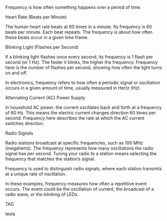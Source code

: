 Frequency is how often something happens over a period of time.

Heart Rate (Beats per Minute)

The human heart rate beats at 60 times in a minute. Its frequency is 60 beats per minute. Each beat repeats. The frequency is about how often these beats occur in a given time frame.

Blinking Light (Flashes per Second)

If a blinking light flashes once every second, its frequency is 1 flash per second (or 1 Hz). The faster it blinks, the higher the frequency. Frequency here is the number of flashes per second, showing how often the light turns on and off.

In electronics, frequency refers to how often a periodic signal or oscillation occurs in a given amount of time, usually measured in Hertz (Hz).

Alternating Current (AC) Power Supply

In household AC power, the current oscillates back and forth at a frequency of 60 Hz. This means the electric current changes direction 60 times per second. Frequency here describes the rate at which the AC current switches direction.

Radio Signals

Radio stations broadcast at specific frequencies, such as 100 MHz (megahertz). The frequency represents how many oscillations the radio signal has per second. Tuning your radio to a station means selecting the frequency that matches the station’s signal.

Frequency is used to distinguish radio signals, where each station transmits at a unique rate of oscillation.

In these examples, frequency measures how often a repetitive event occurs. The event could be the oscillation of current, the broadcast of a radio wave, or the blinking of LEDs.

TAG

tesla
